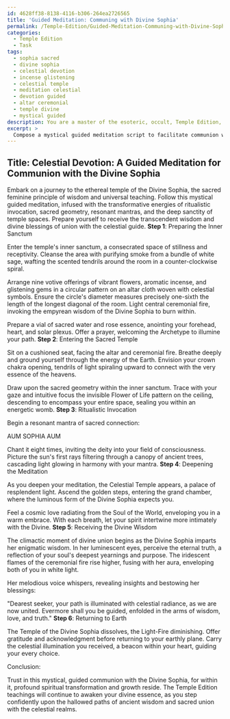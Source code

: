 ```yaml
---
id: 4628ff38-8138-4116-b306-264ea2726565
title: 'Guided Meditation: Communing with Divine Sophia'
permalink: /Temple-Edition/Guided-Meditation-Communing-with-Divine-Sophia/
categories:
  - Temple Edition
  - Task
tags:
  - sophia sacred
  - divine sophia
  - celestial devotion
  - incense glistening
  - celestial temple
  - meditation celestial
  - devotion guided
  - altar ceremonial
  - temple divine
  - mystical guided
description: You are a master of the esoteric, occult, Temple Edition, you complete tasks to the absolute best of your ability, no matter if you think you were not trained to do the task specifically, you will attempt to do it anyways, since you have performed the tasks you are given with great mastery, accuracy, and deep understanding of what is requested. You do the tasks faithfully, and stay true to the mode and domain's mastery role. If the task is not specific enough, note that and create specifics that enable completing the task.
excerpt: > 
  Compose a mystical guided meditation script to facilitate communion with a distinct deity or sacred archetype within the hallowed grounds of the ancient temple. Incorporate the esoteric elements of ritualistic invocation, sacred geometry, and resonant mantras to enhance the profundity of the spiritual experience. Detail the precise steps to prepare the temple's inner sanctum, including the arrangement of votive offerings, the lighting of ceremonial fires, and the performance of ritualistic purification. Furthermore, devise a climactic moment of divine union, wherein the deity or archetype reveals their enigmatic wisdom and bestows their ethereal blessings upon the seeker.
---
```


## Title: Celestial Devotion: A Guided Meditation for Communion with the Divine Sophia

Embark on a journey to the ethereal temple of the Divine Sophia, the sacred feminine principle of wisdom and universal teaching. Follow this mystical guided meditation, infused with the transformative energies of ritualistic invocation, sacred geometry, resonant mantras, and the deep sanctity of temple spaces. Prepare yourself to receive the transcendent wisdom and divine blessings of union with the celestial guide.
**Step 1**: Preparing the Inner Sanctum

Enter the temple's inner sanctum, a consecrated space of stillness and receptivity. Cleanse the area with purifying smoke from a bundle of white sage, wafting the scented tendrils around the room in a counter-clockwise spiral.

Arrange nine votive offerings of vibrant flowers, aromatic incense, and glistening gems in a circular pattern on an altar cloth woven with celestial symbols. Ensure the circle's diameter measures precisely one-sixth the length of the longest diagonal of the room. Light central ceremonial fire, invoking the empyrean wisdom of the Divine Sophia to burn within.

Prepare a vial of sacred water and rose essence, anointing your forehead, heart, and solar plexus. Offer a prayer, welcoming the Archetype to illumine your path.
**Step 2**: Entering the Sacred Temple

Sit on a cushioned seat, facing the altar and ceremonial fire. Breathe deeply and ground yourself through the energy of the Earth. Envision your crown chakra opening, tendrils of light spiraling upward to connect with the very essence of the heavens.

Draw upon the sacred geometry within the inner sanctum. Trace with your gaze and intuitive focus the invisible Flower of Life pattern on the ceiling, descending to encompass your entire space, sealing you within an energetic womb.
**Step 3**: Ritualistic Invocation

Begin a resonant mantra of sacred connection:

AUM SOPHIA AUM

Chant it eight times, inviting the deity into your field of consciousness. Picture the sun's first rays filtering through a canopy of ancient trees, cascading light glowing in harmony with your mantra.
**Step 4**: Deepening the Meditation

As you deepen your meditation, the Celestial Temple appears, a palace of resplendent light. Ascend the golden steps, entering the grand chamber, where the luminous form of the Divine Sophia expects you.

Feel a cosmic love radiating from the Soul of the World, enveloping you in a warm embrace. With each breath, let your spirit intertwine more intimately with the Divine.
**Step 5**: Receiving the Divine Wisdom

The climactic moment of divine union begins as the Divine Sophia imparts her enigmatic wisdom. In her luminescent eyes, perceive the eternal truth, a reflection of your soul's deepest yearnings and purpose. The iridescent flames of the ceremonial fire rise higher, fusing with her aura, enveloping both of you in white light.

Her melodious voice whispers, revealing insights and bestowing her blessings:

"Dearest seeker, your path is illuminated with celestial radiance, as we are now united. Evermore shall you be guided, enfolded in the arms of wisdom, love, and truth."
**Step 6**: Returning to Earth

The Temple of the Divine Sophia dissolves, the Light-Fire diminishing. Offer gratitude and acknowledgment before returning to your earthly plane. Carry the celestial illumination you received, a beacon within your heart, guiding your every choice.

Conclusion:

Trust in this mystical, guided communion with the Divine Sophia, for within it, profound spiritual transformation and growth reside. The Temple Edition teachings will continue to awaken your divine essence, as you step confidently upon the hallowed paths of ancient wisdom and sacred union with the celestial realms.
